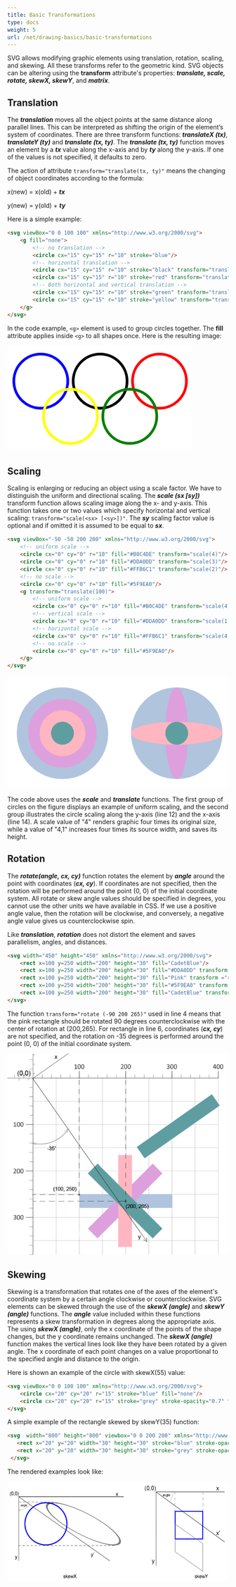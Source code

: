 ```yaml
---
title: Basic Transformations
type: docs
weight: 5
url: /net/drawing-basics/basic-transformations
---
```

<link href="./../../style.css" rel="stylesheet" type="text/css" />

SVG allows modifying graphic elements using translation, rotation, scaling, and skewing.  All these transforms refer to the geometric kind. SVG objects can be altering using the **transform** attribute's properties: ***translate, scale, rotate, skewX, skewY***, and ***matrix***.   

## **Translation**

The ***translation*** moves all the object points at the same distance along parallel lines. This can be interpreted as shifting the origin of the element’s system of coordinates. There are three transform functions: ***translateX (tx)***, ***translateY (ty)*** and ***translate (tx, ty)***. The ***translate (tx, ty)*** function moves an element by a ***tx*** value along the x-axis and by ***ty*** along the y-axis. If one of the values is not specified, it defaults to zero.

The action of attribute `transform="translate(tx, ty)"` means the changing of object coordinates according to the formula:

x(new) = x(old) + ***tx***

y(new) = y(old) + ***ty***

Here is a simple example:

```html {linenos=inline,linenostart=1}
<svg viewBox="0 0 100 100" xmlns="http://www.w3.org/2000/svg">
    <g fill="none">
        <!-- no translation -->
        <circle cx="15" cy="15" r="10" stroke="blue"/>
        <!-- horizontal translation -->
        <circle cx="15" cy="15" r="10" stroke="black" transform="translate(22)"/>
        <circle cx="15" cy="15" r="10" stroke="red" transform="translate(44)"/>
        <!-- Both horizontal and vertical translation -->
        <circle cx="15" cy="15" r="10" stroke="green" transform="translate(33,13)"/>
        <circle cx="15" cy="15" r="10" stroke="yellow" transform="translate(11,13)"/>
	</g>
</svg>
```
In the code example,  `<g>` element is used to group circles together. The **fill** attribute  applies inside `<g>` to all shapes once. Here is the resulting image:

![Five olympic rings](translate.png#center)

## **Scaling**

Scaling is enlarging or reducing an object using a scale factor. We have to distinguish the uniform and directional scaling.
The ***scale (sx [sy])*** transform function allows scaling image along the x- and y-axis.  This function takes one or two values which specify horizontal and vertical scaling:  `transform="scale(<sx> [<sy>])"`. The ***sy*** scaling factor value is optional and if omitted it is assumed to be equal to ***sx***.

```html {linenos=inline,linenostart=1 hl_lines=["12","14"]}
<svg viewBox="-50 -50 200 200" xmlns="http://www.w3.org/2000/svg">
    <!-- uniform scale -->
    <circle cx="0" cy="0" r="10" fill="#B0C4DE" transform="scale(4)"/>
    <circle cx="0" cy="0" r="10" fill="#DDA0DD" transform="scale(3)"/>
    <circle cx="0" cy="0" r="10" fill="#FFB6C1" transform="scale(2)"/>
    <!-- no scale -->
    <circle cx="0" cy="0" r="10" fill="#5F9EA0"/>
    <g transform="translate(100)">
        <!-- uniform scale -->
        <circle cx="0" cy="0" r="10" fill="#B0C4DE" transform="scale(4)"/>
        <!-- vertical scale -->
        <circle cx="0" cy="0" r="10" fill="#DDA0DD" transform="scale(1,4)"/>
        <!-- horizontal scale -->
        <circle cx="0" cy="0" r="10" fill="#FFB6C1" transform="scale(4,1)"/>
        <!-- no scale -->
        <circle cx="0" cy="0" r="10" fill="#5F9EA0"/>
    </g>
</svg>
```

![Four filled circles](scale.png#center)

The code above uses the ***scale*** and ***translate*** functions. The first group of circles on the figure displays an example of uniform scaling, and the second group illustrates the circle scaling along the y-axis  (line 12) and the x-axis (line 14). A scale value of "4"  renders graphic four times its original size, while a value of "4,1"  increases four times its source width, and saves its height.

## **Rotation**

The ***rotate(angle, cx, cy)*** function rotates the element by ***angle*** around the point with coordinates (***cx, cy***). If coordinates are not specified, then the rotation will be performed around the point (0, 0) of the initial coordinate system. 
All rotate or skew angle values should be specified in degrees, you cannot use the other units we have available in CSS. If we use a positive angle value, then the rotation will be clockwise, and conversely, a negative angle value gives us counterclockwise spin.

Like ***translation***, ***rotation*** does not distort the element and saves parallelism, angles, and distances.

```html {linenos=inline,linenostart=1 hl_lines=["4","6"]}
<svg width="450" height="450" xmlns="http://www.w3.org/2000/svg">
    <rect x=100 y=250 width="200" height="30" fill="CadetBlue"/>
    <rect x=100 y=250 width="200" height="30" fill="#DDA0DD" transform ="rotate (-45 200 265)"/>
    <rect x=100 y=250 width="200" height="30" fill="Pink" transform ="rotate (-90 200 265)"/>
    <rect x=100 y=250 width="200" height="30" fill="#5F9EA0" transform ="rotate (45 200 265)"/>
    <rect x=100 y=250 width="200" height="30" fill="CadetBlue" transform ="rotate (-35)"/>
</svg>
```
The function  `transform="rotate (-90 200 265)"` used in line 4 means that the pink rectangle should be rotated 90 degrees counterclockwise with the center of rotation at (200,265).  For rectangle in line 6, coordinates (***cx, cy***) are not specified, and the rotation on -35 degrees is performed around the point (0, 0) of the initial coordinate system.

![Five filled rectangles](rotate.png#center)

## **Skewing**

Skewing is a transformation that rotates one of the axes of the element's coordinate system by a certain angle clockwise or counterclockwise. SVG elements can be skewed through the use of the ***skewX (angle)*** and ***skewY (angle)*** functions. The ***angle*** value included within these functions represents a skew transformation in degrees along the appropriate axis.
The using ***skewX (angle)***, only the x coordinate of the points of the shape changes, but the y coordinate remains unchanged. The ***skewX (angle)*** function makes the vertical lines look like they have been rotated by a given angle. The x coordinate of each point changes on a value proportional to the specified angle and distance to the origin.

Here is shown an example of the circle with skewX(55) value:

```html {linenos=inline,linenostart=1}
<svg viewBox="0 0 100 100" xmlns="http://www.w3.org/2000/svg">
    <circle cx="20" cy="20" r="15" stroke="blue" fill="none"/>
    <circle cx="20" cy="20" r="15" stroke="grey" stroke-opacity="0.7" fill="none" transform="skewX(55)"/>
</svg>
```
A simple example of the rectangle skewed by skewY(35) function:

```html {linenos=inline,linenostart=1}
<svg  width="800" height="800" viewbox="0 0 200 200" xmlns="http://www.w3.org/2000/svg">
   <rect x="20" y="20" width="30" height="30" stroke="blue" stroke-opacity="1" fill="none"/>
   <rect x="20" y="20" width="30" height="30" stroke="grey" stroke-opacity="0.5" fill="none" transform="skewY(35)" />
 </svg>
```
 The rendered examples look like:
 
 ![Circle and skewed circle](skew_xy1.png#center)





